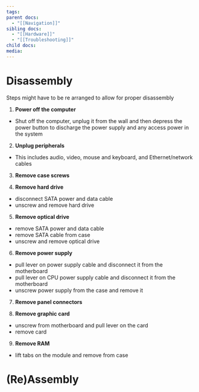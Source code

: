 ```yaml
---
tags: 
parent docs:
  - "[[Navigation]]"
sibling docs:
  - "[[Hardware]]"
  - "[[Troubleshooting]]"
child docs: 
media:
---
```


# Disassembly
Steps might have to be re arranged to allow for proper disassembly

1. **Power off the computer**
- Shut off the computer, unplug it from the wall and then depress the power button to discharge the power supply and any access power in the system

2. **Unplug peripherals** 
- This includes audio, video, mouse and keyboard, and Ethernet/network cables

3. **Remove case screws**

4. **Remove hard drive**
- disconnect SATA power and data cable
- unscrew and remove hard drive

5. **Remove optical drive**
- remove SATA power and data cable
- remove SATA cable from case
- unscrew and remove optical drive

6. **Remove power supply**
- pull lever on power supply cable and disconnect it from the motherboard
- pull lever on CPU power supply cable and disconnect it from the motherboard
- unscrew power supply from the case and remove it

7. **Remove panel connectors**

8. **Remove graphic card**
- unscrew from motherboard and pull lever on the card
- remove card

9. **Remove RAM**
- lift tabs on the module and remove from case

# (Re)Assembly
